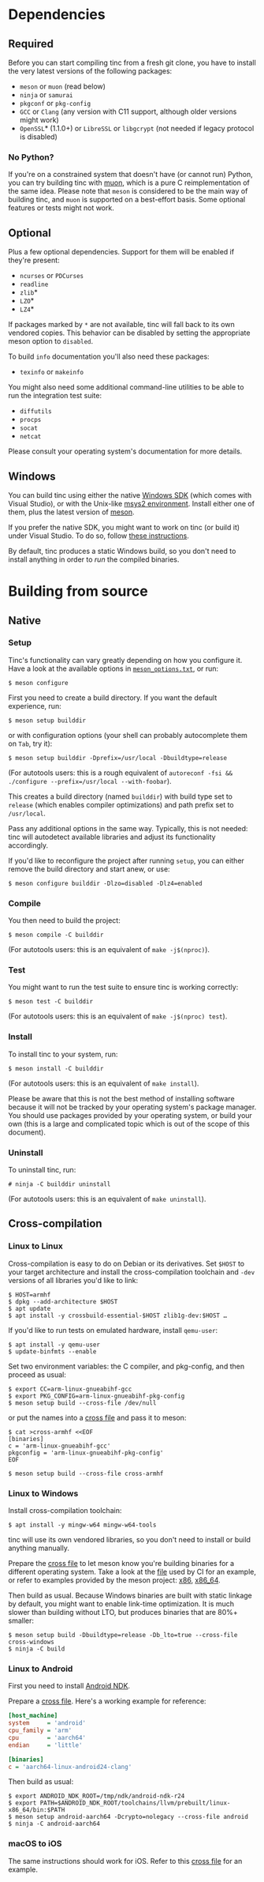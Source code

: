 # Dependencies

## Required

Before you can start compiling tinc from a fresh git clone, you have
to install the very latest versions of the following packages:

- `meson` or `muon` (read below)
- `ninja` or `samurai`
- `pkgconf` or `pkg-config`
- `GCC` or `Clang` (any version with C11 support, although older versions might work)
- `OpenSSL`\* (1.1.0+) or `LibreSSL` or `libgcrypt` (not needed if legacy protocol is disabled)

### No Python?

If you're on a constrained system that doesn't have (or cannot run) Python, you can try building tinc with [muon][muon],
which is a pure C reimplementation of the same idea.
Please note that `meson` is considered to be the main way of building tinc, and `muon` is supported on a best-effort basis.
Some optional features or tests might not work.

[muon]: https://git.sr.ht/~lattis/muon

## Optional

Plus a few optional dependencies. Support for them will be enabled if they're present:

- `ncurses` or `PDCurses`
- `readline`
- `zlib`\*
- `LZO`\*
- `LZ4`\*

If packages marked by `*` are not available, tinc will fall back to its own vendored copies.
This behavior can be disabled by setting the appropriate meson option to `disabled`.

To build `info` documentation you'll also need these packages:

- `texinfo` or `makeinfo`

You might also need some additional command-line utilities to be able to run the integration test suite:

- `diffutils`
- `procps`
- `socat`
- `netcat`

Please consult your operating system's documentation for more details.

## Windows

You can build tinc using either the native [Windows SDK][sdk-ms] (which comes with Visual Studio),
or with the Unix-like [msys2 environment][sdk-msys2]. Install either one of them, plus
the latest version of [meson][meson-release].

If you prefer the native SDK, you might want to work on tinc (or build it) under Visual Studio.
To do so, follow [these instructions][meson-vs].

By default, tinc produces a static Windows build, so you don't need to install anything
in order to _run_ the compiled binaries.

[sdk-ms]: https://visualstudio.com/
[sdk-msys2]: https://msys2.org/
[meson-release]: https://github.com/mesonbuild/meson/releases
[meson-vs]: https://mesonbuild.com/Using-with-Visual-Studio.html

# Building from source

## Native

### Setup

Tinc's functionality can vary greatly depending on how you configure it.
Have a look at the available options in [`meson_options.txt`](meson_options.txt), or run:

    $ meson configure

First you need to create a build directory. If you want the default experience, run:

    $ meson setup builddir

or with configuration options (your shell can probably autocomplete them on `Tab`, try it):

    $ meson setup builddir -Dprefix=/usr/local -Dbuildtype=release

(For autotools users: this is a rough equivalent of `autoreconf -fsi && ./configure --prefix=/usr/local --with-foobar`).

This creates a build directory (named `builddir`) with build type set to `release`
(which enables compiler optimizations) and path prefix set to `/usr/local`.

Pass any additional options in the same way. Typically, this is not needed: tinc will
autodetect available libraries and adjust its functionality accordingly.

If you'd like to reconfigure the project after running `setup`, you can either remove
the build directory and start anew, or use:

    $ meson configure builddir -Dlzo=disabled -Dlz4=enabled

### Compile

You then need to build the project:

    $ meson compile -C builddir

(For autotools users: this is an equivalent of `make -j$(nproc)`).

### Test

You might want to run the test suite to ensure tinc is working correctly:

    $ meson test -C builddir

(For autotools users: this is an equivalent of `make -j$(nproc) test`).

### Install

To install tinc to your system, run:

    $ meson install -C builddir

(For autotools users: this is an equivalent of `make install`).

Please be aware that this is not the best method of installing software
because it will not be tracked by your operating system's package manager. You
should use packages provided by your operating system, or build your own
(this is a large and complicated topic which is out of the scope of this document).

### Uninstall

To uninstall tinc, run:

    # ninja -C builddir uninstall

(For autotools users: this is an equivalent of `make uninstall`).

## Cross-compilation

### Linux to Linux

Cross-compilation is easy to do on Debian or its derivatives.
Set `$HOST` to your target architecture and install the cross-compilation toolchain and `-dev` versions of all libraries you'd like to link:

    $ HOST=armhf
    $ dpkg --add-architecture $HOST
    $ apt update
    $ apt install -y crossbuild-essential-$HOST zlib1g-dev:$HOST …

If you'd like to run tests on emulated hardware, install `qemu-user`:

    $ apt install -y qemu-user
    $ update-binfmts --enable

Set two environment variables: the C compiler, and pkg-config, and then proceed as usual:

    $ export CC=arm-linux-gnueabihf-gcc
    $ export PKG_CONFIG=arm-linux-gnueabihf-pkg-config
    $ meson setup build --cross-file /dev/null

or put the names into a [cross file][cross] and pass it to meson:

    $ cat >cross-armhf <<EOF
    [binaries]
    c = 'arm-linux-gnueabihf-gcc'
    pkgconfig = 'arm-linux-gnueabihf-pkg-config'
    EOF

    $ meson setup build --cross-file cross-armhf

[cross]: https://mesonbuild.com/Cross-compilation.html

### Linux to Windows

Install cross-compilation toolchain:

    $ apt install -y mingw-w64 mingw-w64-tools

tinc will use its own vendored libraries, so you don't need to install or build anything manually.

Prepare the [cross file][cross] to let meson know you're building binaries for a different operating system.
Take a look at the [file](.ci/cross/windows/amd64) used by CI for an example, or refer to examples provided
by the meson project: [x86][mingw32], [x86_64][mingw64].

Then build as usual. Because Windows binaries are built with static linkage by default,
you might want to enable link-time optimization. It is much slower than building without LTO,
but produces binaries that are 80%+ smaller:

    $ meson setup build -Dbuildtype=release -Db_lto=true --cross-file cross-windows
    $ ninja -C build

[mingw64]: https://github.com/mesonbuild/meson/blob/master/cross/linux-mingw-w64-64bit.txt
[mingw32]: https://github.com/mesonbuild/meson/blob/master/cross/linux-mingw-w64-32bit.txt

### Linux to Android

First you need to install [Android NDK][ndk].

[ndk]: https://developer.android.com/studio/projects/install-ndk

Prepare a [cross file][cross]. Here's a working example for reference:

```ini
[host_machine]
system     = 'android'
cpu_family = 'arm'
cpu        = 'aarch64'
endian     = 'little'

[binaries]
c = 'aarch64-linux-android24-clang'
```

Then build as usual:

    $ export ANDROID_NDK_ROOT=/tmp/ndk/android-ndk-r24
    $ export PATH=$ANDROID_NDK_ROOT/toolchains/llvm/prebuilt/linux-x86_64/bin:$PATH
    $ meson setup android-aarch64 -Dcrypto=nolegacy --cross-file android
    $ ninja -C android-aarch64

### macOS to iOS

The same instructions should work for iOS.
Refer to this [cross file][ios] for an example.

[ios]: https://github.com/mesonbuild/meson/blob/master/cross/iphone.txt
